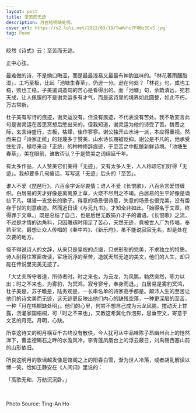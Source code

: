 ```yaml
---
layout: post
title: 至苦而无迹
description: 月在梧桐缺处明。
cover_url: https://s2.loli.net/2022/03/19/TwWvhc7FOBz5EuS.jpg
tag: Poem
---
```


皎然《诗式》云：至苦而无迹。

正中心弦。

最难做的诗，不是拗口晦涩，而是最最浅易又最最有神韵滋味的。「林花著雨胭脂湿」，工巧至极，比起「池塘生春草」，仍逊一分。逊在何处？「林花」句，成也工稳，败也工稳，子美遣词造句的苦心是看得出的。而「池塘」句，余韵清远，宛若天成，让人佩服的不是谢灵运多有才气，而是这诗里的境界如此圆整，如此不朽，万古常新。

杜子美有写诗的痕迹，谢灵运没有。但没有痕迹，不代表没有苦处。我不敢妄言此句是谢灵运在苦思冥想后憋出来的，但我知道，谢灵运为他的诗受了苦。魏晋之际，玄言诗盛行，古板，枯燥，佳作寥寥。谢公独开山水诗一派，本应得重视。然而来自「诗家正统」的轻蔑多于赞美，山水诗长期被贬抑。谢公是不凡的，他承受住批评，褪尽来自「正统」的种种修辞痕迹，于至苦之中酝酿新鲜诗境。「池塘生春草」，美在眼前，谁敢否认？于是赞美之词绵延千年。

有太多作品，人人赞美它们美得「无迹」。又有太多人生，人人称颂它们好得「无迹」。我却要多几句废话，写写这「无迹」后头的「至苦」。

谁人不爱《琵琶行》，六百余字诉尽衷情；谁人不爱《长恨歌》，八百余言爱恨缠织。白居易的天才好像是离离原上草，火烧不尽用之不竭。白居易的生平好像是谪仙下凡，堪谱一支悠长的歌子。得意的场景很诗意，失意的场景也很完美，没有蛰存于世的刻意痕迹。然而近日读《与元九书》，才知全非如此。「始得名于文章，终得罪于文章。」既是总结了自己，也是后世无数狷介才子的谶语。《长恨歌》之流，不过是才情的边角料，只因雕琢时用足了苦心，天然无迹，竟被世人广为传唱，奉若至宝。最想让众人传唱的《秦中吟》、《新乐府》，虽不能说寂寂无名，却是处在次要的地方。

怪不得说诗人的文辞，从来只是皇权的点缀，只求形制的完美，不求独立的特质。诗人耐得住寒窗夜读，宦场沉浮的至苦，造就天然无迹的美文，他们的人生，却只能在传说里完美无迹了。

「大丈夫所守者道，所待者时。时之来也，为云龙，为风鹏，勃然突然，陈力以出；时之不来也，为雾豹，为冥鸿，寂兮寥兮，奉身而退。」白居易是雾豹冥鸿，杜子美是，苏子瞻是，陆务观是，一长串名单的诗家高手都是。颠沛人生的至苦让他们的诗文美而无迹，这无迹更反映出他们内心的缺残空落，一种更深层的至苦，一种「月在梧桐缺处明」。他们的心里，何尝不想自己成为云龙风鹏，搅动天上甘露，浇灌家国梧桐，可「时之不来也」，又教这希冀化作泡影，思垂空文，寄意于文艺的月亮。月明，心缺。

所幸这诗文的明月横亘千古终没有散佚，今人犹可从中品味陈子昂幽州台上的怆然涕下，曹孟德碣石之畔的水澹风冷，李青莲凤凰台上的浮云蔽日，刘禹锡西塞山前的山形依旧。

所哀这明月的歌谣越发像是馆阁之上的阳春白雪，渐为世人冷落，或者胡乱解读以博一笑。恰如王静安在《人间词》里说的：

「高歌无和，万舫沉沉卧。」

&emsp;  
&emsp;  
Photo Source: Ting-An Ho

